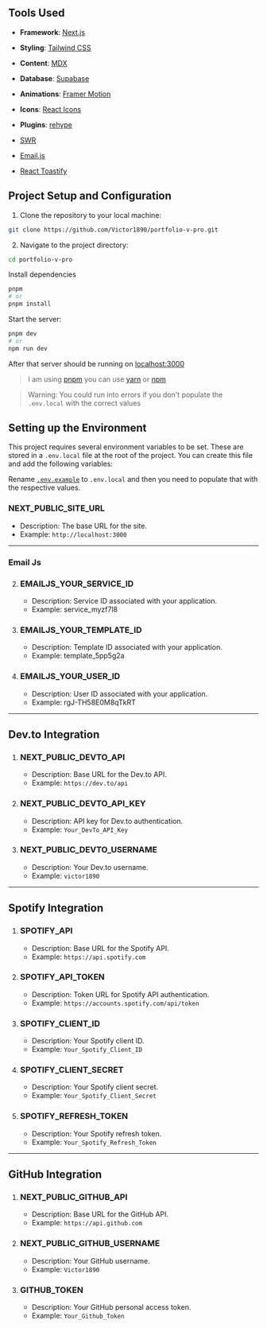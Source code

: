 ## Tools Used

- **Framework**: [Next.js](https://nextjs.org/)
- **Styling**: [Tailwind CSS](https://tailwindcss.com/)
- **Content**: [MDX](https://github.com/mdx-js/mdx)

- **Database**: [Supabase](https://supabase.com/)
- **Animations**: [Framer Motion](https://framer.com/motion)
- **Icons**: [React Icons](https://react-icons.github.io/react-icons/)
- **Plugins**: [rehype](https://github.com/rehypejs/rehype)
- [SWR](https://swr.vercel.app/)
- [Email.js](https://www.emailjs.com/)
- [React Toastify](https://github.com/fkhadra/react-toastify)

## Project Setup and Configuration

1. Clone the repository to your local machine:

```bash
git clone https://github.com/Victor1890/portfolio-v-pro.git
```

2. Navigate to the project directory:

```bash
cd portfolio-v-pro
```

Install dependencies

```bash
pnpm
# or
pnpm install
```

Start the server:

```bash
pnpm dev
# or
npm run dev
```

After that server should be running on [localhost:3000](http://localhost:3000)

> I am using [pnpm](https://pnpm.io/) you can use [yarn](https://yarnpkg.com/) or [npm](https://www.npmjs.com/)

> Warning: You could run into errors if you don't populate the `.env.local` with the correct values

## Setting up the Environment

This project requires several environment variables to be set. These are stored in a `.env.local` file at the root of the project. You can create this file and add the following variables:

Rename [`.env.example`](/.env.example) to `.env.local` and then you need to populate that with the respective values.

### NEXT_PUBLIC_SITE_URL

- Description: The base URL for the site.
- Example: `http://localhost:3000`

---

### Email Js

2. ### EMAILJS_YOUR_SERVICE_ID

   - Description: Service ID associated with your application.
   - Example: service_myzf7l8

3. ### EMAILJS_YOUR_TEMPLATE_ID

   - Description: Template ID associated with your application.
   - Example: template_5pp5g2a

4. ### EMAILJS_YOUR_USER_ID
   - Description: User ID associated with your application.
   - Example: rgJ-TH58E0M8qTkRT

---

## Dev.to Integration

1. ### NEXT_PUBLIC_DEVTO_API

   - Description: Base URL for the Dev.to API.
   - Example: `https://dev.to/api`

2. ### NEXT_PUBLIC_DEVTO_API_KEY

   - Description: API key for Dev.to authentication.
   - Example: `Your_DevTo_API_Key`

3. ### NEXT_PUBLIC_DEVTO_USERNAME
   - Description: Your Dev.to username.
   - Example: `victor1890`

---

## Spotify Integration

1. ### SPOTIFY_API

   - Description: Base URL for the Spotify API.
   - Example: `https://api.spotify.com`

2. ### SPOTIFY_API_TOKEN

   - Description: Token URL for Spotify API authentication.
   - Example: `https://accounts.spotify.com/api/token`

3. ### SPOTIFY_CLIENT_ID

   - Description: Your Spotify client ID.
   - Example: `Your_Spotify_Client_ID`

4. ### SPOTIFY_CLIENT_SECRET

   - Description: Your Spotify client secret.
   - Example: `Your_Spotify_Client_Secret`

5. ### SPOTIFY_REFRESH_TOKEN
   - Description: Your Spotify refresh token.
   - Example: `Your_Spotify_Refresh_Token`

---

## GitHub Integration

1. ### NEXT_PUBLIC_GITHUB_API

   - Description: Base URL for the GitHub API.
   - Example: `https://api.github.com`

2. ### NEXT_PUBLIC_GITHUB_USERNAME

   - Description: Your GitHub username.
   - Example: `Victor1890`

3. ### GITHUB_TOKEN
   - Description: Your GitHub personal access token.
   - Example: `Your_Github_Token`
